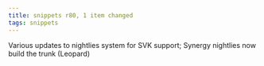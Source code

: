 ```yaml
---
title: snippets r80, 1 item changed
tags: snippets
---
```


Various updates to nightlies system for SVK support; Synergy nightlies now build the trunk (Leopard)
